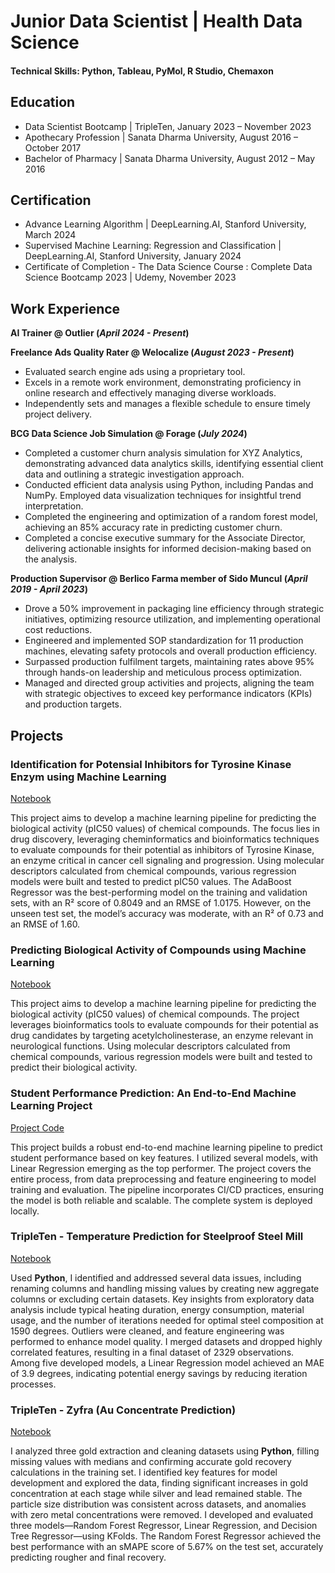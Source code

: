 
# Junior Data Scientist | Health Data Science

#### Technical Skills: Python, Tableau, PyMol, R Studio, Chemaxon

## Education
- Data Scientist Bootcamp | TripleTen, January 2023 – November 2023
- Apothecary Profession | Sanata Dharma University, August 2016 – October 2017
- Bachelor of Pharmacy | Sanata Dharma University, August 2012 – May 2016

## Certification
- Advance Learning Algorithm | DeepLearning.AI, Stanford University, March 2024
- Supervised Machine Learning: Regression and Classification | DeepLearning.AI, Stanford University, January 2024
- Certificate of Completion - The Data Science Course : Complete Data Science Bootcamp 2023 | Udemy, November 2023

## Work Experience
**AI Trainer @ Outlier (_April 2024 - Present_)**

**Freelance Ads Quality Rater @ Welocalize (_August 2023 - Present_)**
- Evaluated search engine ads using a proprietary tool.
- Excels in a remote work environment, demonstrating proficiency in online research and effectively managing diverse workloads.
- Independently sets and manages a flexible schedule to ensure timely project delivery.

**BCG Data Science Job Simulation @ Forage (_July 2024_)**
- Completed a customer churn analysis simulation for XYZ Analytics, demonstrating advanced data analytics skills, identifying essential client data and outlining a strategic investigation approach.
- Conducted efficient data analysis using Python, including Pandas and NumPy. Employed data visualization techniques for insightful trend interpretation.
- Completed the engineering and optimization of a random forest model, achieving an 85% accuracy rate in predicting customer churn.
- Completed a concise executive summary for the Associate Director, delivering actionable insights for informed decision-making based on the analysis.

**Production Supervisor @ Berlico Farma member of Sido Muncul (_April 2019 - April 2023_)**
- Drove a 50% improvement in packaging line efficiency through strategic initiatives, optimizing resource utilization, and implementing operational cost reductions.
- Engineered and implemented SOP standardization for 11 production machines, elevating safety protocols and overall production efficiency.
- Surpassed production fulfilment targets, maintaining rates above 95% through hands-on leadership and meticulous process optimization.
- Managed and directed group activities and projects, aligning the team with strategic objectives to exceed key performance indicators (KPIs) and production targets.

## Projects
### Identification for Potensial Inhibitors for Tyrosine Kinase Enzym using Machine Learning
[Notebook](https://github.com/albertomoa/Health-Data-Science-Projects/tree/main/Drug-Target-Identification)

This project aims to develop a machine learning pipeline for predicting the biological activity (pIC50 values) of chemical compounds. The focus lies in drug discovery, leveraging cheminformatics and bioinformatics techniques to evaluate compounds for their potential as inhibitors of Tyrosine Kinase, an enzyme critical in cancer cell signaling and progression. Using molecular descriptors calculated from chemical compounds, various regression models were built and tested to predict pIC50 values. The AdaBoost Regressor was the best-performing model on the training and validation sets, with an R² score of 0.8049 and an RMSE of 1.0175. However, on the unseen test set, the model’s accuracy was moderate, with an R² of 0.73 and an RMSE of 1.60.

### Predicting Biological Activity of Compounds using Machine Learning
[Notebook](https://github.com/albertomoa/Health-Data-Science-Projects/tree/main/Drug-Discovery-New-Novel-Compound)

This project aims to develop a machine learning pipeline for predicting the biological activity (pIC50 values) of chemical compounds. The project leverages bioinformatics tools to evaluate compounds for their potential as drug candidates by targeting acetylcholinesterase, an enzyme relevant in neurological functions. Using molecular descriptors calculated from chemical compounds, various regression models were built and tested to predict their biological activity.

### Student Performance Prediction: An End-to-End Machine Learning Project
[Project Code](https://github.com/albertomoa/End-To-End-ML-Project-Student-Performance)

This project builds a robust end-to-end machine learning pipeline to predict student performance based on key features. I utilized several models, with Linear Regression emerging as the top performer. The project covers the entire process, from data preprocessing and feature engineering to model training and evaluation. The pipeline incorporates CI/CD practices, ensuring the model is both reliable and scalable. The complete system is deployed locally.

### TripleTen - Temperature Prediction for Steelproof Steel Mill
[Notebook](https://github.com/albertomoa/DS-TripleTen-ex-Practicum-Machine-Learning-Modeling/tree/main/Final%20project)

Used **Python**, I identified and addressed several data issues, including renaming columns and handling missing values by creating new aggregate columns or excluding certain datasets. Key insights from exploratory data analysis include typical heating duration, energy consumption, material usage, and the number of iterations needed for optimal steel composition at 1590 degrees. Outliers were cleaned, and feature engineering was performed to enhance model quality. I merged datasets and dropped highly correlated features, resulting in a final dataset of 2329 observations. Among five developed models, a Linear Regression model achieved an MAE of 3.9 degrees, indicating potential energy savings by reducing iteration processes.

### TripleTen - Zyfra (Au Concentrate Prediction)
[Notebook](https://github.com/albertomoa/DS-TripleTen-ex-Practicum-Machine-Learning-Modeling/tree/main/Project%2010)

I analyzed three gold extraction and cleaning datasets using **Python**, filling missing values with medians and confirming accurate gold recovery calculations in the training set. I identified key features for model development and explored the data, finding significant increases in gold concentration at each stage while silver and lead remained stable. The particle size distribution was consistent across datasets, and anomalies with zero metal concentrations were removed. I developed and evaluated three models—Random Forest Regressor, Linear Regression, and Decision Tree Regressor—using KFolds. The Random Forest Regressor achieved the best performance with an sMAPE score of 5.67% on the test set, accurately predicting rougher and final recovery.
